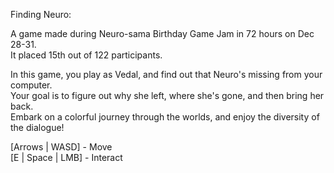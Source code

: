 Finding Neuro:

A game made during Neuro-sama Birthday Game Jam in 72 hours on Dec 28-31.  
It placed 15th out of 122 participants.


In this game, you play as Vedal, and find out that Neuro's missing from your computer.  
Your goal is to figure out why she left, where she's gone, and then bring her back.  
Embark on a colorful journey through the worlds, and enjoy the diversity of the dialogue!

[Arrows | WASD] - Move  
[E | Space | LMB] - Interact
